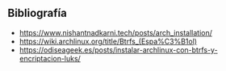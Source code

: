 ## Bibliografía
 * https://www.nishantnadkarni.tech/posts/arch_installation/
 * https://wiki.archlinux.org/title/Btrfs_(Espa%C3%B1ol)
 * https://odiseageek.es/posts/instalar-archlinux-con-btrfs-y-encriptacion-luks/